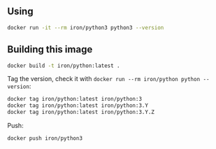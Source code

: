 
## Using

```sh
docker run -it --rm iron/python3 python3 --version
```

## Building this image

```sh
docker build -t iron/python:latest .
```

Tag the version, check it with `docker run --rm iron/python python --version`:

```sh
docker tag iron/python:latest iron/python:3
docker tag iron/python:latest iron/python:3.Y
docker tag iron/python:latest iron/python:3.Y.Z
```

Push:

```sh
docker push iron/python3
```

